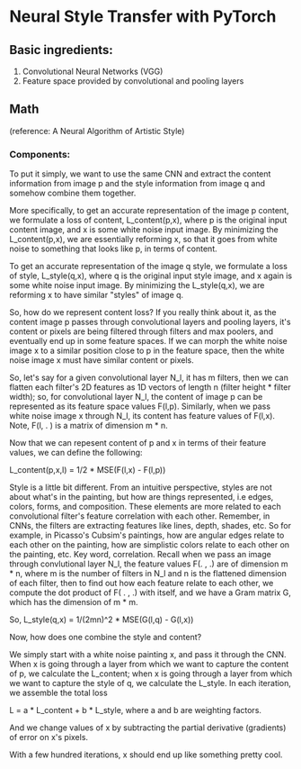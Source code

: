 # Neural Style Transfer with PyTorch

## Basic ingredients: 
1. Convolutional Neural Networks (VGG)
2. Feature space provided by convolutional and pooling layers 

## Math
(reference: A Neural Algorithm of Artistic Style)

### Components:
To put it simply, we want to use the same CNN and extract the content information from image p and the style information from image q and somehow combine them together. 

More specifically, to get an accurate representation of the image p content, we formulate a loss of content, L_content(p,x), where p is the original input content image, and x is some white noise input image. By minimizing the L_content(p,x), we are essentially reforming x, so that it goes from white noise to something that looks like p, in terms of content. 

To get an accurate representation of the image q style, we formulate a loss of style, L_style(q,x), where q is the original input style image, and x again is some white noise input image. By minimizing the L_style(q,x), we are reforming x to have similar "styles" of image q. 

So, how do we represent content loss? If you really think about it, as the content image p passes through convolutional layers and pooling layers, it's content or pixels are being filtered through filters and max poolers, and eventually end up in some feature spaces. If we can morph the white noise image x to a similar position close to p in the feature space, then the white noise image x must have similar content or pixels. 

So, let's say for a given convolutional layer N_l, it has m filters, then we can flatten each filter's 2D features as 1D vectors of length n (filter height * filter width); so, for convolutional layer N_l, the content of image p can be represented as its feature space values F(l,p). Similarly, when we pass white noise image x through N_l, its content has feature values of F(l,x). Note, F(l, . ) is a matrix of dimension m \* n. 

Now that we can repesent content of p and x in terms of their feature values, we can define the following: 

L_content(p,x,l) = 1/2 \* MSE(F(l,x) - F(l,p))  

Style is a little bit different. From an intuitive perspective, styles are not about what's in the painting, but how are things represented, i.e edges, colors, forms, and composition. These elements are more related to each convolutional filter's feature correlation with each other. Remember, in CNNs, the filters are extracting features like lines, depth, shades, etc. So for example, in Picasso's Cubsim's paintings, how are angular edges relate to each other on the painting, how are simplistic colors relate to each other on the painting, etc. Key word, correlation. Recall when we pass an image through convlutional layer N_l, the feature values F(. , .) are of dimension m \* n, where m is the number of filters in N_l and n is the flattened dimension of each filter, then to find out how each feature relate to each other, we compute the dot product of F( . , .) with itself, and we have a Gram matrix G, which has the dimension of m * m. 

So, L_style(q,x) = 1/(2mn)^2 * MSE(G(l,q) - G(l,x))

Now, how does one combine the style and content? 

We simply start with a white noise painting x, and pass it through the CNN. When x is going through a layer from which we want to capture the content of p, we calculate the L_content; when x is going through a layer from which we want to capture the style of q, we calculate the L_style. In each iteration, we assemble the total loss 

L = a * L_content + b * L_style, where a and b are weighting factors. 

And we change values of x by subtracting the partial derivative (gradients) of error on x's pixels. 

With a few hundred iterations, x should end up like something pretty cool. 

